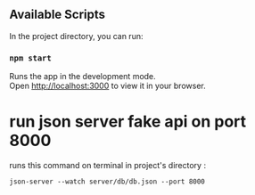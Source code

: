 ## Available Scripts

In the project directory, you can run:

### `npm start`

Runs the app in the development mode.\
Open [http://localhost:3000](http://localhost:3000) to view it in your browser.

# run json server fake api on port 8000

runs this command on terminal in project's directory :

`json-server --watch server/db/db.json --port 8000`
